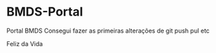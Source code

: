 # BMDS-Portal

Portal BMDS
Consegui fazer as primeiras alterações de git push pul etc

Feliz da Vida